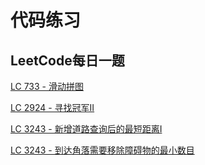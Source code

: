 # 代码练习

## LeetCode每日一题
[LC 733 - 滑动拼图](LC_daily_question/LC733.md)

[LC 2924 - 寻找冠军II](LC_daily_question/LC2924.md)

[LC 3243 - 新增道路查询后的最短距离I](LC_daily_question/LC3243.md)

[LC 3243 - 到达角落需要移除障碍物的最小数目](LC_daily_question/LC2290.md)